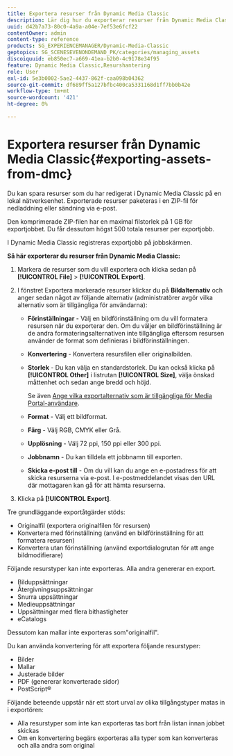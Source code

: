 ```yaml
---
title: Exportera resurser från Dynamic Media Classic
description: Lär dig hur du exporterar resurser från Dynamic Media Classic.
uuid: d42b7a73-80c0-4a9a-a04e-7ef53e6fcf22
contentOwner: admin
content-type: reference
products: SG_EXPERIENCEMANAGER/Dynamic-Media-Classic
geptopics: SG_SCENESEVENONDEMAND_PK/categories/managing_assets
discoiquuid: eb850ec7-a669-41ea-b2b0-4c9178e34f95
feature: Dynamic Media Classic,Resurshantering
role: User
exl-id: 5e3b0002-5ae2-4437-862f-caa098b04362
source-git-commit: df689ff5a127bfbc400ca5331168d1ff7bb0b42e
workflow-type: tm+mt
source-wordcount: '421'
ht-degree: 0%

---
```


# Exportera resurser från Dynamic Media Classic{#exporting-assets-from-dmc}

Du kan spara resurser som du har redigerat i Dynamic Media Classic på en lokal nätverksenhet. Exporterade resurser paketeras i en ZIP-fil för nedladdning eller sändning via e-post.

Den komprimerade ZIP-filen har en maximal filstorlek på 1 GB för exportjobbet. Du får dessutom högst 500 totala resurser per exportjobb.

I Dynamic Media Classic registreras exportjobb på jobbskärmen.

**Så här exporterar du resurser från Dynamic Media Classic:**

1. Markera de resurser som du vill exportera och klicka sedan på **[!UICONTROL File]** > **[!UICONTROL Export]**.
1. I fönstret Exportera markerade resurser klickar du på **Bildalternativ** och anger sedan något av följande alternativ (administratörer avgör vilka alternativ som är tillgängliga för användarna):

   * **Förinställningar**  - Välj en bildförinställning om du vill formatera resursen när du exporterar den. Om du väljer en bildförinställning är de andra formateringsalternativen inte tillgängliga eftersom resursen använder de format som definieras i bildförinställningen.

   * **Konvertering**  - Konvertera resursfilen eller originalbilden.

   * **Storlek**  - Du kan välja en standardstorlek. Du kan också klicka på **[!UICONTROL Other]** i listrutan **[!UICONTROL Size]**, välja önskad måttenhet och sedan ange bredd och höjd.

      Se även [Ange vilka exportalternativ som är tillgängliga för Media Portal-användare](specifying-export-options-available-media.md#specifying_export_options_available_to_media_portal_users).

   * **Format**  - Välj ett bildformat.

   * **Färg**  - Välj RGB, CMYK eller Grå.

   * **Upplösning**  - Välj 72 ppi, 150 ppi eller 300 ppi.

   * **Jobbnamn**  - Du kan tilldela ett jobbnamn till exporten.

   * **Skicka e-post till**  - Om du vill kan du ange en e-postadress för att skicka resurserna via e-post. I e-postmeddelandet visas den URL där mottagaren kan gå för att hämta resurserna.

1. Klicka på **[!UICONTROL Export]**.

Tre grundläggande exportåtgärder stöds:

* Originalfil (exportera originalfilen för resursen)
* Konvertera med förinställning (använd en bildförinställning för att formatera resursen)
* Konvertera utan förinställning (använd exportdialogrutan för att ange bildmodifierare)

Följande resurstyper kan inte exporteras. Alla andra genererar en export.

* Bilduppsättningar
* Återgivningsuppsättningar
* Snurra uppsättningar
* Medieuppsättningar
* Uppsättningar med flera bithastigheter
* eCatalogs

Dessutom kan mallar inte exporteras som&quot;originalfil&quot;.

Du kan använda konvertering för att exportera följande resurstyper:

* Bilder
* Mallar
* Justerade bilder
* PDF (genererar konverterade sidor)
* PostScript®

Följande beteende uppstår när ett stort urval av olika tillgångstyper matas in i exportören:

* Alla resurstyper som inte kan exporteras tas bort från listan innan jobbet skickas
* Om en konvertering begärs exporteras alla typer som kan konverteras och alla andra som original
